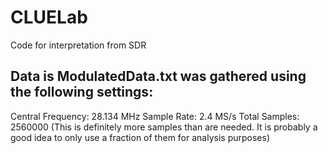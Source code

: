 # CLUELab
Code for interpretation from SDR


## Data is ModulatedData.txt was gathered using the following settings:
Central Frequency: 28.134 MHz
Sample Rate: 2.4 MS/s
Total Samples: 2560000 (This is definitely more samples than are needed. It is probably a good idea to only use a fraction of them for analysis purposes)
